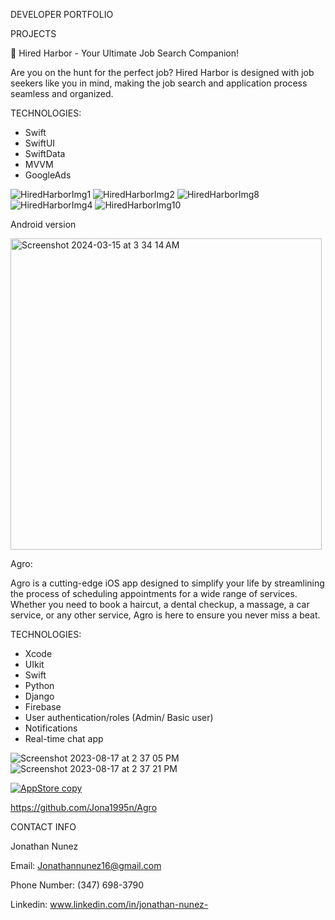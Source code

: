 DEVELOPER PORTFOLIO

PROJECTS

🚀 Hired Harbor - Your Ultimate Job Search Companion!

Are you on the hunt for the perfect job? Hired Harbor is designed with job seekers like you in mind, making the job search and application process seamless and organized.

TECHNOLOGIES:
- Swift
- SwiftUI
- SwiftData
- MVVM
- GoogleAds

![HiredHarborImg1](https://github.com/Jona1995n/Portfolio/assets/79124628/713d13c3-e18e-4930-86ef-3f317b6b2b4c)
![HiredHarborImg2](https://github.com/Jona1995n/Portfolio/assets/79124628/6078713d-ae7a-441a-a3e7-25c3fe6e1add)
![HiredHarborImg8](https://github.com/Jona1995n/Portfolio/assets/79124628/a7cdf801-670a-42be-9e48-7a7247ded5fb)
![HiredHarborImg4](https://github.com/Jona1995n/Portfolio/assets/79124628/d43cde47-1950-48e8-8665-1ef2893d7377)
![HiredHarborImg10](https://github.com/Jona1995n/Portfolio/assets/79124628/c65c3ffb-9efc-4ead-84bc-4ecdefe48250)

Android version

[<img width="498" alt="Screenshot 2024-03-15 at 3 34 14 AM" src="https://github.com/Jona1995n/Portfolio/assets/79124628/9ba1c982-1a8f-4aad-86ec-3cd89d322835">](https://play.google.com/store/apps/details?id=com.jge.jobtrack&hl=en_US&gl=US)

Agro:

Agro is a cutting-edge iOS app designed to simplify your life by streamlining the process of scheduling appointments for a wide range of services. Whether you need to book a haircut, a dental checkup, a massage, a car service, or any other service, Agro is here to ensure you never miss a beat.

TECHNOLOGIES:
- Xcode
- UIkit
- Swift
- Python
- Django
- Firebase
- User authentication/roles (Admin/ Basic user)
- Notifications
- Real-time chat app

![Screenshot 2023-08-17 at 2 37 05 PM](https://github.com/Jona1995n/Portfolio/assets/79124628/d5d8ab41-3187-4715-ae30-7b28680ccda1)
![Screenshot 2023-08-17 at 2 37 21 PM](https://github.com/Jona1995n/Portfolio/assets/79124628/da8397fd-fc93-4942-9d9d-d2b1e8672015)



[![AppStore copy](https://github.com/Jona1995n/Portfolio/assets/79124628/2517ee73-9e66-44a8-a88a-d705cea77067)](https://apps.apple.com/us/app/agro-llc/id1666372892?platform=iphone)




https://github.com/Jona1995n/Agro



CONTACT INFO

Jonathan Nunez

Email: Jonathannunez16@gmail.com

Phone Number: (347) 698-3790

Linkedin: www.linkedin.com/in/jonathan-nunez-
